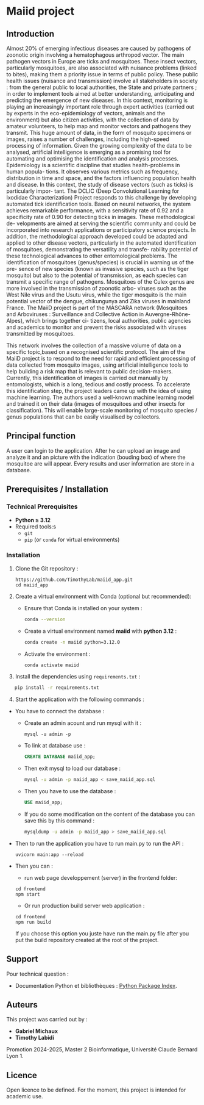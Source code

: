 # Maiid project 

## Introduction

Almost 20% of emerging infectious diseases are caused by pathogens of zoonotic origin involving a hematophagous arthropod vector. The main pathogen vectors in Europe are
ticks and mosquitoes. These insect vectors, particularly mosquitoes, are also associated
with nuisance problems (linked to bites), making them a priority issue in terms of public
policy. These public health issues (nuisance and transmission) involve all stakeholders in
society : from the general public to local authorities, the State and private partners ; in
order to implement tools aimed at better understanding, anticipating and predicting the
emergence of new diseases.
In this context, monitoring is playing an increasingly important role through expert
activities (carried out by experts in the eco-epidemiology of vectors, animals and the
environment) but also citizen activities, with the collection of data by amateur volunteers,
to help map and monitor vectors and pathogens they transmit. This huge amount of data,
in the form of mosquito specimens or images, raises a number of challenges, including
the high-speed processing of information. Given the growing complexity of the data to
be analysed, artificial intelligence is emerging as a promising tool for automating and
optimising the identification and analysis processes.
Epidemiology is a scientific discipline that studies health-problems in human popula-
tions. It observes various metrics such as frequency, distribution in time and space, and
the factors influencing population health and disease.
In this context, the study of disease vectors (such as ticks) is particularly impor-
tant. The DCLIC (Deep Convolutional Learning for Ixodidae Characterization) Project
responds to this challenge by developing automated tick identification tools. Based on
neural networks, the system achieves remarkable performance, with a sensitivity rate of
0.92 and a specificity rate of 0.90 for detecting ticks in images. These methodological de-
velopments are aimed at serving the scientific community and could be incorporated into
research applications or participatory science projects. In addition, the methodological
approach developed could be adapted and applied to other disease vectors, particularly
in the automated identification of mosquitoes, demonstrating the versatility and transfe-
rability potential of these technological advances to other entomological problems.
The identification of mosquitoes (genus/species) is crucial in warning us of the pre-
sence of new species (known as invasive species, such as the tiger mosquito) but also to
the potential of transmission, as each species can transmit a specific range of pathogens.
Mosquitoes of the Culex genus are more involved in the transmission of zoonotic arbo-
viruses such as the West Nile virus and the Usutu virus, while the tiger mosquito is the
main potential vector of the dengue, chikungunya and Zika viruses in mainland France.
The MaiiD project is part of the MASCARA network (Mosquitoes and Arboviruses :
Surveillance and Collective Action in Auvergne-Rhône-Alpes), which brings together ci-
tizens, local authorities, public agencies and academics to monitor and prevent the risks
associated with viruses transmitted by mosquitoes.

This network involves the collection of a massive volume of data on a specific topic,based on a recognised scientific protocol. The aim of the MaiiD project is to respond
to the need for rapid and efficient processing of data collected from mosquito images,
using artificial intelligence tools to help building a risk map that is relevant to public
decision-makers.
Currently, this identification of images is carried out manually by entomologists, which
is a long, tedious and costly process. To accelerate this identification step, the project
leaders came up with the idea of using machine learning. The authors used a well-known
machine learning model and trained it on their data (images of mosquitoes and other
insects for classification). This will enable large-scale monitoring of mosquito species /
genus populations that can be easily visualised by collectors.

## Principal function

A user can login to the application. After he can upload an image and analyze it and an picture with the indication (bouding box) of where the mosquitoe are will appear. Every results and user information are store in a database.

## Prerequisites / Installation

### Technical Prerequisites

- **Python ≥ 3.12**
- Required tools:s
  - `git`
  - `pip` (or `conda` for virtual environments)

### Installation

1. Clone the Git repository :

   ```
   https://github.com/TimothyLab/maiid_app.git
   cd maiid_app
   ```
2. Create a virtual environment with Conda (optional but recommended):

   - Ensure that Conda is installed on your system :

     ```bash
     conda --version
     ```
   - Create a virtual environment named **maiid** with **python 3.12** :

     ```bash
     conda create -n maiid python=3.12.0
     ```
   - Activate  the environment :

     ```bash
     conda activate maiid
     ```
3. Install the dependencies using `requirements.txt` :

```bash
   pip install -r requirements.txt
```

4. Start the application with the following commands :

  - You have to connect the database : 
    - Create an admin acount and run mysql with it :
      ```
      mysql -u admin -p
      ```
  
    - To link at database use :
      ```sql
      CREATE DATABASE maiid_app;
      ```

    - Then exit mysql to load our database : 
      ```bash
      mysql -u admin -p maiid_app < save_maiid_app.sql
      ```

    - Then you have to use the database :
  
      ```sql
      USE maiid_app;
      ```

    - If you do some modification on the content of the database you can save this by this command :
  
      ```bash
      mysqldump -u admin -p maiid_app > save_maiid_app.sql
      ```
      
- Then to run the application you have to run main.py to run the API :
  ```
  uvicorn main:app --reload
  ```

- Then you can : 
    - run web page developpement (server) in the frontend folder:
  ```
  cd frontend
  npm start
  ```

    - Or run production build server web application : 
    
    ```
    cd frontend
    npm run build
    ```
    If you choose this option you juste have run the main.py file after you put the build repository created at the root of the project.


## Support

Pour technical question :

* Documentation Python et bibliothèques : [Python Package Index](https://pypi.org/).

## Auteurs

This project was carried out by :

* **Gabriel Michaux**
* **Timothy Labidi**

Promotion 2024-2025, Master 2 Bioinformatique, Université Claude Bernard Lyon 1.

## Licence

Open licence to be defined. For the moment, this project is intended for academic use.